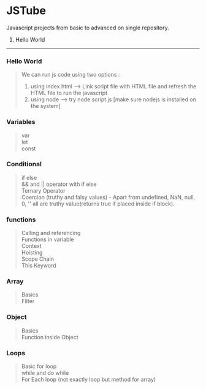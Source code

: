 # JSTube

Javascript projects from basic to advanced on single repository.

1. Hello World

---

### Hello World

> We can run js code using two options :
>
> 1.  using index.html --> Link script file with HTML file and refresh the HTML file to run the javascript
> 2.  using node --> try node script.js [make sure nodejs is installed on the system]

### Variables

> var <br/>
> let <br/>
> const

### Conditional

> if else <br/>
> && and || operator with if else<br/>
> Ternary Operator<br/>
> Coercion (truthy and falsy values) - Apart from undefined, NaN, null, 0, '' all are truthy value(returns true if placed inside if block).

### functions

> Calling and referencing<br/>
> Functions in variable<br/>
> Context<br/>
> Hoisting<br/>
> Scope Chain<br/>
> This Keyword

### Array

> Basics<br/>
> Filter

### Object

> Basics<br/>
> Function inside Object

### Loops

> Basic for loop<br/>
> while and do while<br/>
> For Each loop (not exactly loop but method for array)
